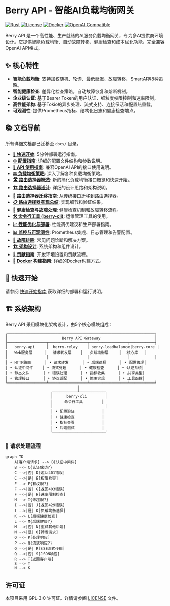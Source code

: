 # Berry API - 智能AI负载均衡网关

[![Rust](https://img.shields.io/badge/rust-1.87+-orange.svg)](https://www.rust-lang.org)
[![License](https://img.shields.io/badge/license-GPL--3.0-blue.svg)](LICENSE)
[![Docker](https://img.shields.io/badge/docker-ready-blue.svg)](Dockerfile)
[![OpenAI Compatible](https://img.shields.io/badge/OpenAI-Compatible-green.svg)](https://platform.openai.com/docs/api-reference)

Berry API 是一个高性能、生产就绪的AI服务负载均衡网关，专为多AI提供商环境设计。它提供智能负载均衡、自动故障转移、健康检查和成本优化功能，完全兼容OpenAI API格式。

## ✨ 核心特性

- **智能负载均衡**: 支持加权随机、轮询、最低延迟、故障转移、SmartAI等8种策略。
- **智能健康检查**: 差异化检查策略，自动故障恢复和熔断机制。
- **企业级认证**: 基于Bearer Token的用户认证、细粒度权限控制和速率限制。
- **高性能架构**: 基于Tokio的异步处理、流式支持、连接保活和配置热重载。
- **可观测性**: 提供Prometheus指标、结构化日志和健康检查端点。

## 📚 文档导航

所有详细文档都已迁移至 `docs/` 目录。

- **[🚀 快速开始](docs/quickstart.md)**: 5分钟部署运行指南。
- **[⚙️ 配置指南](docs/configuration.md)**: 详细的配置文件结构和参数说明。
- **[🔌 API 使用指南](docs/api-guide.md)**: 兼容OpenAI API的接口使用说明。
- **[⚖️ 负载均衡策略](docs/load-balancing-strategies.md)**: 深入了解各种负载均衡策略。
- **[🛣️ 路由选择器概览](docs/route-selector-overview.md)**: 新的简化负载均衡接口概览和快速开始。
- **[🏗️ 路由选择器设计](docs/route-selector-design.md)**: 详细的设计思路和架构说明。
- **[🔄 路由选择器迁移指南](docs/route-selector-migration.md)**: 从传统接口迁移到路由选择器。
- **[📋 路由选择器实现总结](docs/route-selector-implementation.md)**: 实现细节和验证结果。
- **[🏥 健康检查与故障处理](docs/health-checks-and-fault-handling.md)**: 健康检查机制和故障转移流程。
- **[🛠️ 命令行工具 (berry-cli)](docs/cli-tool.md)**: 运维管理工具的使用。
- **[📈 性能优化与部署](docs/performance-optimization.md)**: 性能调优建议和生产部署指南。
- **[📊 监控与可观测性](docs/monitoring-and-observability.md)**: Prometheus集成、日志管理和告警配置。
- **[🔧 故障排除](docs/troubleshooting.md)**: 常见问题诊断和解决方案。
- **[🏗️ 架构设计](docs/architecture.md)**: 系统架构和组件设计。
- **[🤝 贡献指南](docs/contributing.md)**: 开发环境设置和贡献流程。
- **[🐳 Docker 构建指南](docs/docker-build.md)**: 详细的Docker构建方式。

## 🚀 快速开始

请参阅 [快速开始指南](docs/quickstart.md) 获取详细的部署和运行说明。

## 🏗️ 系统架构

Berry API 采用模块化架构设计，由5个核心模块组成：

```
┌─────────────────────────────────────────────────────────────────┐
│                        Berry API Gateway                        │
├─────────────────┬─────────────────┬─────────────────┬───────────┤
│   berry-api     │  berry-relay    │ berry-loadbalance│berry-core │
│   Web服务层     │   请求转发层    │   负载均衡层     │  核心库   │
│                 │                 │                 │           │
│ • HTTP路由      │ • 请求转发      │ • 后端选择      │ • 配置管理│
│ • 认证中间件    │ • 流式处理      │ • 健康检查      │ • 认证系统│
│ • 静态文件      │ • 错误处理      │ • 指标收集      │ • 共享类型│
│ • 管理接口      │ • 协议适配      │ • 策略实现      │ • 工具函数│
└─────────────────┴─────────────────┴─────────────────┴───────────┘
                                │
                    ┌───────────┴───────────┐
                    │      berry-cli        │
                    │     命令行工具        │
                    │                       │
                    │ • 配置验证            │
                    │ • 健康检查            │
                    │ • 指标查看            │
                    │ • 后端测试            │
                    └───────────────────────┘
```

### 🔄 请求处理流程

```mermaid
graph TD
    A[客户端请求] --> B[认证中间件]
    B --> C{认证成功?}
    C -->|否| D[返回401错误]
    C -->|是| E[权限检查]
    E --> F{有权限?}
    F -->|否| G[返回403错误]
    F -->|是| H[速率限制检查]
    H --> I{未超限?}
    I -->|否| J[返回429错误]
    I -->|是| K[负载均衡选择]
    K --> L[后端健康检查]
    L --> M{后端健康?}
    M -->|否| N[重试其他后端]
    M -->|是| O[转发请求]
    O --> P[处理响应]
    P --> Q{流式响应?}
    Q -->|是| R[SSE流式传输]
    Q -->|否| S[JSON响应]
    R --> T[返回客户端]
    S --> T
    N --> K
```

## 许可证

本项目采用 GPL-3.0 许可证。详情请参阅 [LICENSE](LICENSE) 文件。